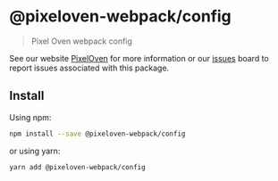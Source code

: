 # @pixeloven-webpack/config

> Pixel Oven webpack config

See our website [PixelOven](https://www.pixeloven.com/) for more information or our [issues](https://github.com/pixeloven/pixeloven/issues) board to report issues associated with this package.

## Install

Using npm:

```sh
npm install --save @pixeloven-webpack/config
```

or using yarn:

```sh
yarn add @pixeloven-webpack/config
```
